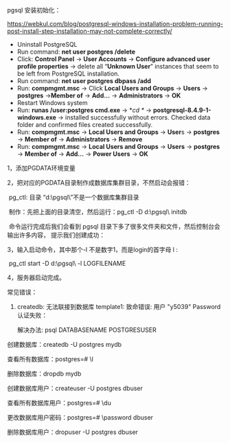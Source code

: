 pgsql 安装初始化：

<https://webkul.com/blog/postgresql-windows-installation-problem-running-post-install-step-installation-may-not-complete-correctly/>

- Uninstall PostgreSQL
- Run command: **net user postgres /delete**
- Click: **Control Panel** -> **User Accounts** -> **Configure advanced user profile properties** -> delete all “**Unknown User**” instances that seem to be left from PostgreSQL installation.
- Run command: **net user postgres dbpass /add**
- Run: **compmgmt.msc** -> Click **Local Users and Groups** -> **Users** -> **postgres** ->**Member of** -> **Add…** -> **Administrators** -> **OK** 
- Restart Windows system
- Run: **runas /user:postgres cmd.exe** -> **cd \** -> **postgresql-8.4.9-1-windows.exe** -> installed successfully without errors. Checked data folder and confirmed files created successfully.
- Run: **compmgmt.msc** -> **Local Users and Groups** -> **User**s -> **postgres** -> **Member of** -> **Administrators** -> **Remove**
- Run: **compmgmt.msc** -> **Local Users and Groups** -> **Users** -> **postgres** -> **Member of** -> **Add…** -> **Power Users** -> **OK**

1，添加PGDATA环境变量

2，把对应的PGDATA目录制作成数据库集群目录，不然启动会报错：

​	pg_ctl: 目录 “d:\pgsql\”不是一个数据库集群目录

​	制作：先把上面的目录清空，然后运行：pg_ctl -D d:\pgsql\ initdb

​	命令运行完成后我们会看到 pgsql 目录下多了很多文件夹和文件，然后控制台会输出许多内容，	提示我们创建成功：

3，输入启动命令，其中那个-l 不是数字1，而是login的首字母 l :

​	pg_ctl start -D d:\pgsql\ -l LOGFILENAME

4，服务器启动完成。

常见错误：

 1. createdb: 无法联接到数据库 template1: 致命错误:  用户 "y5039" Password 认证失败：

    解决办法: psql DATABASENAME POSTGRESUSER

    

    

创建数据库：createdb -U postgres mydb

查看所有数据库：postgres=# \l

删除数据库：dropdb mydb

创建数据库用户：createuser -U postgres dbuser

查看所有数据库用户：postgres=# \du

更改数据库用户密码：postgres=# \password dbuser

删除数据库用户：dropuser -U postgres dbuser


